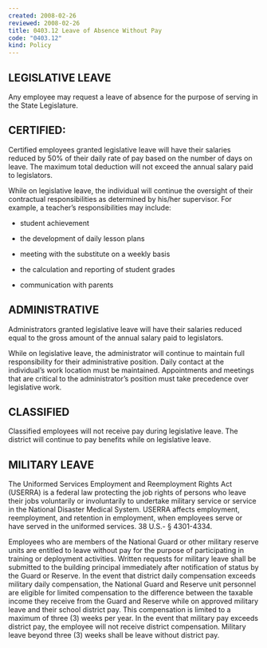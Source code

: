```yaml
---
created: 2008-02-26
reviewed: 2008-02-26
title: 0403.12 Leave of Absence Without Pay
code: "0403.12"
kind: Policy
---
```


## LEGISLATIVE LEAVE

Any employee may request a leave of absence for the purpose of serving in the State Legislature.

## CERTIFIED:

Certified employees granted legislative leave will have their salaries reduced by 50% of their daily rate of pay based on the number of days on leave. The maximum total deduction will not exceed the annual salary paid to legislators.

While on legislative leave, the individual will continue the oversight of their contractual responsibilities as determined by his/her supervisor. For example, a teacher’s responsibilities may include:

- student achievement

- the development of daily lesson plans

- meeting with the substitute on a weekly basis

- the calculation and reporting of student grades

- communication with parents

## ADMINISTRATIVE

Administrators granted legislative leave will have their salaries reduced equal to the gross amount of the annual salary paid to legislators.

While on legislative leave, the administrator will continue to maintain full responsibility for their administrative position. Daily contact at the individual’s work location must be maintained. Appointments and meetings that are critical to the administrator’s position must take precedence over legislative work.

## CLASSIFIED

Classified employees will not receive pay during legislative leave. The district will continue to pay benefits while on legislative leave.

## MILITARY LEAVE

The Uniformed Services Employment and Reemployment Rights Act (USERRA) is a federal law protecting the job rights of persons who leave their jobs voluntarily or involuntarily to undertake military service or service in the National Disaster Medical System. USERRA affects employment, reemployment, and retention in employment, when employees serve or have served in the uniformed services. 38 U.S.- § 4301-4334.

Employees who are members of the National Guard or other military reserve units are entitled to leave without pay for the purpose of participating in training or deployment activities. Written requests for military leave shall be submitted to the building principal immediately after notification of status by the Guard or Reserve. In the event that district daily compensation exceeds military daily compensation, the National Guard and Reserve unit personnel are eligible for limited compensation to the difference between the taxable income they receive from the Guard and Reserve while on approved military leave and their school district pay. This compensation is limited to a maximum of three (3) weeks per year. In the event that military pay exceeds district pay, the employee will not receive district compensation. Military leave beyond three (3) weeks shall be leave without district pay.
